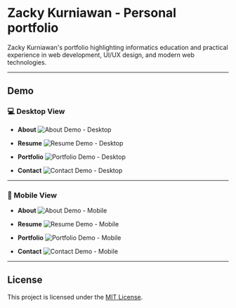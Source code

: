 # Zacky Kurniawan - Personal portfolio

Zacky Kurniawan's portfolio highlighting informatics education and practical experience in web development, UI/UX design, and modern web technologies.

---

## Demo

### 💻 Desktop View

- **About**
  ![About Demo - Desktop](./demo/desktop-about.jpeg)

- **Resume**
  ![Resume Demo - Desktop](./demo/desktop-resume.jpeg)

- **Portfolio**
  ![Portfolio Demo - Desktop](./demo/desktop-portfolio.jpeg)

- **Contact**
  ![Contact Demo - Desktop](./demo/desktop-contact.jpeg)

---

### 📱 Mobile View

- **About**
  ![About Demo - Mobile](./demo/mobile-about.jpeg)

- **Resume**
  ![Resume Demo - Mobile](./demo/mobile-resume.jpeg)

- **Portfolio**
  ![Portfolio Demo - Mobile](./demo/mobile-portfolio.jpeg)

- **Contact**
  ![Contact Demo - Mobile](./demo/mobile-contact.jpeg)

---

## License

This project is licensed under the [MIT License](LICENSE).
